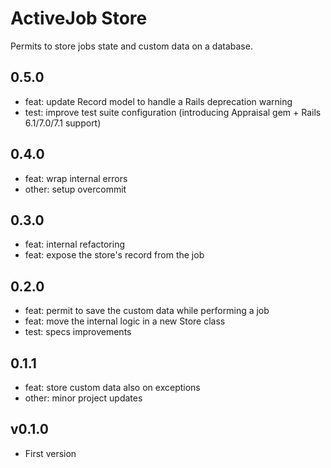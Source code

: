 # ActiveJob Store

Permits to store jobs state and custom data on a database.

## 0.5.0

- feat: update Record model to handle a Rails deprecation warning
- test: improve test suite configuration (introducing Appraisal gem + Rails 6.1/7.0/7.1 support)

## 0.4.0

- feat: wrap internal errors
- other: setup overcommit

## 0.3.0

- feat: internal refactoring
- feat: expose the store's record from the job

## 0.2.0

- feat: permit to save the custom data while performing a job
- feat: move the internal logic in a new Store class
- test: specs improvements

## 0.1.1

- feat: store custom data also on exceptions
- other: minor project updates

## v0.1.0

- First version
